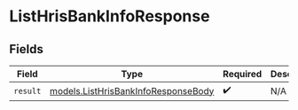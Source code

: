 # ListHrisBankInfoResponse


## Fields

| Field                                                                            | Type                                                                             | Required                                                                         | Description                                                                      |
| -------------------------------------------------------------------------------- | -------------------------------------------------------------------------------- | -------------------------------------------------------------------------------- | -------------------------------------------------------------------------------- |
| `result`                                                                         | [models.ListHrisBankInfoResponseBody](../models/listhrisbankinforesponsebody.md) | :heavy_check_mark:                                                               | N/A                                                                              |